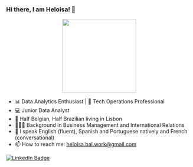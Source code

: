 ### Hi there, I am Heloisa! 👋

<div id="header" align="center">
  <img src="https://media.giphy.com/media/Jz7eUZut4DSl04bz2q/giphy.gif" width="200"/>
</div>

- 📊 Data Analytics Enthusiast | 🚀 Tech Operations Professional
- 💻 Junior Data Analyst
- 📍 Half Belgian, Half Brazilian living in Lisbon
- 👨🏼‍🎓 Background in Business Management and International Relations
- 💬 I speak English (fluent), Spanish and Portuguese natively and French (conversational)
- 📫 How to reach me: heloisa.bal.work@gmail.com

<div id="badges">
  <a href="www.linkedin.com/in/heloisabal">
    <img src="https://img.shields.io/badge/LinkedIn-blue?style=for-the-badge&logo=linkedin&logoColor=white" alt="LinkedIn Badge"/>
  </a>
